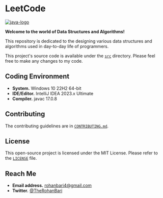# LeetCode

[![java-logo](https://i.postimg.cc/8PVxZym8/java-logo.jpg)]([1])

**Welcome to the world of Data Structures and Algorithms!**

This repository is dedicated to the designing various data structures and algorithms
used in day-to-day life of programmers.

This project's source code is available under the [`src`](./src) directory.
Please feel free to make any changes to my code.

## Coding Environment

- **System.** Windows 10 22H2 64-bit
- **IDE/Editor.** IntelliJ IDEA 2023.x Ultimate
- **Compiler.** javac 17.0.8

## Contributing

The contributing guidelines are
in [`CONTRIBUTING.md`](./CONTRIBUTING.md).

## License

This open-source project is licensed under the MIT License.
Please refer to the [`LICENSE`](./LICENSE) file.

## Reach Me

- **Email address.** rohanbari4@gmail.com
- **Twitter.** [@TheRohanBari](https://twitter.com/TheRohanBari)

[1]: https://postimg.cc/qgjmRxFQ
